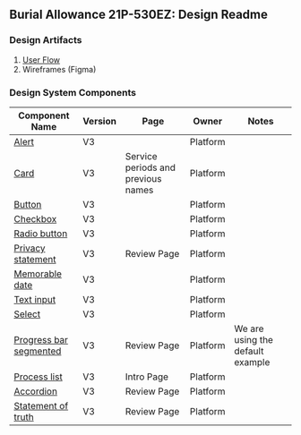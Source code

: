 ## Burial Allowance 21P-530EZ: Design Readme

### Design Artifacts
1. [User Flow](https://app.mural.co/t/departmentofveteransaffairs9999/m/departmentofveteransaffairs9999/1691512530884/67e3bc6677c8d17cf6fc8848319a6e40ebced1af?wid=0-1694615398728&sender=u934f98f179a86c76e6ee9592)
2. Wireframes (Figma)

### Design System Components

|Component Name|Version|Page|Owner|Notes|
|--------------|-------|----|-----|-----|
|[Alert](https://design.va.gov/components/alert#examples---slim-alert---v3)|V3| |Platform| |
|[Card](https://design.va.gov/storybook/?path=/docs/components-va-card--default)|V3|Service periods and previous names|Platform||
|[Button ](https://design.va.gov/components/button/#examples---v3)|V3| |Platform| |
|[Checkbox](https://design.va.gov/components/form/checkbox#examples---group---v3)|V3| |Platform| |
|[Radio button](https://design.va.gov/components/form/radio-button#examples---v3)|V3| |Platform| |
|[Privacy statement](https://design.va.gov/components/form/privacy-agreement#examples---v3)|V3|Review Page|Platform| |
|[Memorable date](https://design.va.gov/components/form/memorable-date#examples---v3)|V3| |Platform| |For date of birth. Our designs have Month as dropdown|
|[Text input](https://design.va.gov/components/form/text-input#examples---v3)|V3| |Platform| |
|[Select](https://design.va.gov/components/form/select#examples---v3)|V3| |Platform| |
|[Progress bar segmented](https://design.va.gov/components/form/progress-bar-segmented#examples---v3)|V3|Review Page|Platform|We are using the default example|
|[Process list](https://design.va.gov/components/process-list#examples---v3)|V3|Intro Page|Platform| |
|[Accordion](https://design.va.gov/components/accordion#examples---v3)|V3|Review Page|Platform| |
|[Statement of truth](https://design.va.gov/components/form/statement-of-truth#examples---v3)|V3|Review Page|Platform| |
